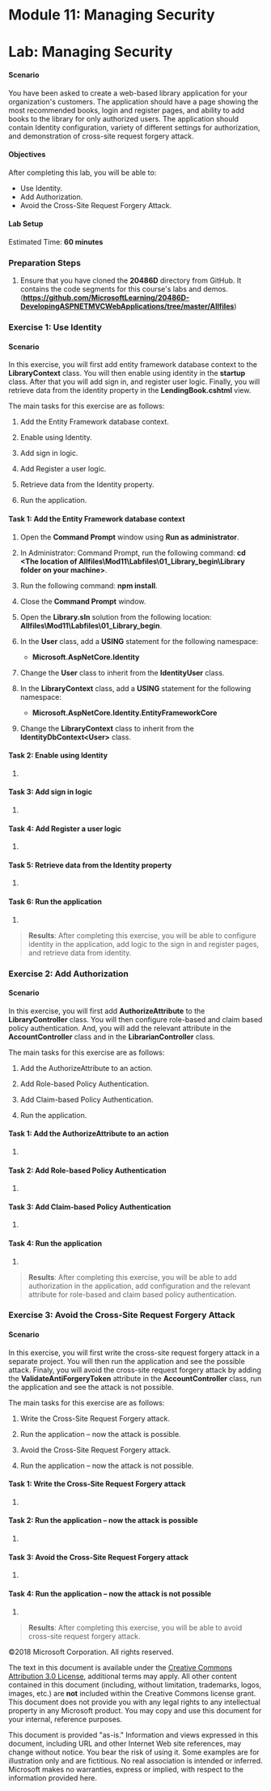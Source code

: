 # Module 11: Managing Security

# Lab: Managing Security

#### Scenario

You have been asked to create a web-based library application for your organization's customers. The application should have a page showing the most recommended books, login and register pages, and ability to add books to the library for only authorized users. The application should contain Identity configuration, variety of different settings for authorization, and demonstration of cross-site request forgery attack.

#### Objectives

After completing this lab, you will be able to:

- Use Identity.
- Add Authorization.
- Avoid the Cross-Site Request Forgery Attack.

#### Lab Setup

Estimated Time: **60 minutes**

### Preparation Steps

1.	Ensure that you have cloned the **20486D** directory from GitHub. It contains the code segments for this course's labs and demos. (**https://github.com/MicrosoftLearning/20486D-DevelopingASPNETMVCWebApplications/tree/master/Allfiles**)

### Exercise 1: Use Identity

#### Scenario

In this exercise, you will first add entity framework database context to the **LibraryContext** class. You will then enable using identity in the **startup** class. After that you will add sign in, and register user logic. Finally, you will retrieve data from the identity property in the **LendingBook.cshtml** view.

The main tasks for this exercise are as follows:

1.	Add the Entity Framework database context.

2.	Enable using Identity.

3.	Add sign in logic.

4.	Add Register a user logic.

5.	Retrieve data from the Identity property.

6.	Run the application.


#### Task 1: Add the Entity Framework database context

1. Open the **Command Prompt** window using **Run as administrator**.

2. In Administrator: Command Prompt, run the following command: **cd <The location of Allfiles\Mod11\Labfiles\01_Library_begin\Library folder on your machine>**.

3. Run the following command: **npm install**.

4. Close the **Command Prompt** window.

5. Open the **Library.sln** solution from the following location: **Allfiles\Mod11\Labfiles\01_Library_begin**.

6. In the **User** class, add a **USING** statement for the following namespace:

   - **Microsoft.AspNetCore.Identity**

7. Change the **User** class to inherit from the **IdentityUser** class.

8. In the **LibraryContext** class, add a **USING** statement for the following namespace:

   - **Microsoft.AspNetCore.Identity.EntityFrameworkCore**

9. Change the  **LibraryContext** class to inherit from the **IdentityDbContext&lt;User&gt;** class.

#### Task 2: Enable using Identity

1. 


#### Task 3: Add sign in logic

1. 

#### Task 4: Add Register a user logic

1.

#### Task 5: Retrieve data from the Identity property

1. 

#### Task 6: Run the application

1. 

>**Results**: After completing this exercise, you will be able to configure identity in the application, add logic to the sign in and register pages, and retrieve data from identity.

### Exercise 2: Add Authorization

#### Scenario

In this exercise, you will first add **AuthorizeAttribute** to the **LibraryController** class. You will then configure role-based and claim based policy authentication. And, you will add the relevant attribute in the **AccountController** class and in the **LibrarianController** class.

The main tasks for this exercise are as follows:

1. Add the AuthorizeAttribute to an action.

2. Add Role-based Policy Authentication.

3. Add Claim-based Policy Authentication.

4. Run the application.

#### Task 1: Add the AuthorizeAttribute to an action

1. 

#### Task 2: Add Role-based Policy Authentication

1. 

#### Task 3: Add Claim-based Policy Authentication

1. 

#### Task 4: Run the application

1. 

>**Results**: After completing this exercise, you will be able to add authorization in the application, add configuration and the relevant attribute for role-based and claim based policy authentication.


### Exercise 3: Avoid the Cross-Site Request Forgery Attack



#### Scenario

In this exercise, you will first write the cross-site request forgery attack in a separate project. You will then run the application and see the possible attack. Finaly, you will  avoid the cross-site request forgery attack by adding the **ValidateAntiForgeryToken** attribute in the **AccountController** class, run the application and see the attack is not possible.

The main tasks for this exercise are as follows:

1. Write the Cross-Site Request Forgery attack.

2. Run the application – now the attack is possible.

3. Avoid the Cross-Site Request Forgery attack.

4. Run the application – now the attack is not possible.


#### Task 1: Write the Cross-Site Request Forgery attack

1. 

#### Task 2: Run the application – now the attack is possible

1.

#### Task 3: Avoid the Cross-Site Request Forgery attack

1. 

#### Task 4: Run the application – now the attack is not possible

1. 

>**Results**: After completing this exercise, you will be able to avoid cross-site request forgery attack.


©2018 Microsoft Corporation. All rights reserved.

The text in this document is available under the  [Creative Commons Attribution 3.0 License](https://creativecommons.org/licenses/by/3.0/legalcode), additional terms may apply. All other content contained in this document (including, without limitation, trademarks, logos, images, etc.) are  **not**  included within the Creative Commons license grant. This document does not provide you with any legal rights to any intellectual property in any Microsoft product. You may copy and use this document for your internal, reference purposes.

This document is provided &quot;as-is.&quot; Information and views expressed in this document, including URL and other Internet Web site references, may change without notice. You bear the risk of using it. Some examples are for illustration only and are fictitious. No real association is intended or inferred. Microsoft makes no warranties, express or implied, with respect to the information provided here.
